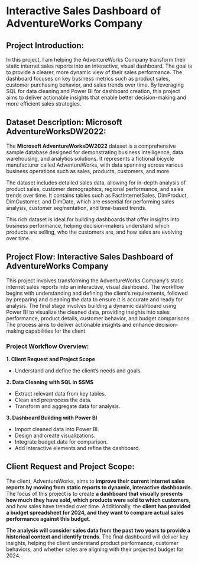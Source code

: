 # Interactive Sales Dashboard of AdventureWorks Company

## Project Introduction:


In this project, I am helping the AdventureWorks Company transform their static internet sales reports into an interactive, visual dashboard. The goal is to provide a clearer, more dynamic view of their sales performance. The dashboard focuses on key business metrics such as product sales, customer purchasing behavior, and sales trends over time. By leveraging SQL for data cleaning and Power BI for dashboard creation, this project aims to deliver actionable insights that enable better decision-making and more efficient sales strategies.

## Dataset Description: Microsoft AdventureWorksDW2022:

The **Microsoft AdventureWorksDW2022** dataset is a comprehensive sample database designed for demonstrating business intelligence, data warehousing, and analytics solutions. It represents a fictional bicycle manufacturer called AdventureWorks, with data spanning across various business operations such as sales, products, customers, and more.

The dataset includes detailed sales data, allowing for in-depth analysis of product sales, customer demographics, regional performance, and sales trends over time. It contains tables such as FactInternetSales, DimProduct, DimCustomer, and DimDate, which are essential for performing sales analysis, customer segmentation, and time-based trends.

This rich dataset is ideal for building dashboards that offer insights into business performance, helping decision-makers understand which products are selling, who the customers are, and how sales are evolving over time.

## Project Flow: Interactive Sales Dashboard of AdventureWorks Company

This project involves transforming the AdventureWorks Company’s static internet sales reports into an interactive, visual dashboard. The workflow begins with understanding and defining the client’s requirements, followed by preparing and cleaning the data to ensure it is accurate and ready for analysis. The final stage involves building a dynamic dashboard using Power BI to visualize the cleaned data, providing insights into sales performance, product details, customer behavior, and budget comparisons. The process aims to deliver actionable insights and enhance decision-making capabilities for the client.

### Project Workflow Overview:

**1. Client Request and Project Scope**
- Understand and define the client’s needs and goals.

**2. Data Cleaning with SQL in SSMS**
- Extract relevant data from key tables.
- Clean and preprocess the data.
- Transform and aggregate data for analysis.
  
**3. Dashboard Building with Power BI**
- Import cleaned data into Power BI.
- Design and create visualizations.
- Integrate budget data for comparison.
- Add interactive elements and refine the dashboard.

## Client Request and Project Scope:

The client, AdventureWorks, aims to **improve their current internet sales reports by moving from static reports to dynamic, interactive dashboards**. The focus of this project is to create **a dashboard that visually presents how much they have sold, which products were sold to which customers**, and how sales have trended over time. Additionally, the **client has provided a budget spreadsheet for 2024, and they want to compare actual sales performance against this budget**.

**The analysis will consider sales data from the past two years to provide a historical context and identify trends**. The final dashboard will deliver key insights, helping the client understand product performance, customer behaviors, and whether sales are aligning with their projected budget for 2024.

